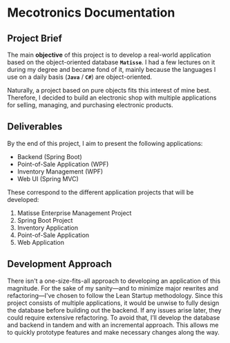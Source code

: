 # Mecotronics Documentation

## Project Brief

The main **objective** of this project is to develop a real-world application based on the object-oriented database **`Matisse`**. I had a few lectures on it during my degree and became fond of it, mainly because the languages I use on a daily basis (**`Java`** / **`C#`**) are object-oriented.

Naturally, a project based on pure objects fits this interest of mine best. Therefore, I decided to build an electronic shop with multiple applications for selling, managing, and purchasing electronic products.

## Deliverables

By the end of this project, I aim to present the following applications:

* Backend (Spring Boot)
* Point-of-Sale Application (WPF)
* Inventory Management (WPF)
* Web UI (Spring MVC)

These correspond to the different application projects that will be developed:

1. Matisse Enterprise Management Project
2. Spring Boot Project
3. Inventory Application
4. Point-of-Sale Application
5. Web Application


## Development Approach

There isn't a one-size-fits-all approach to developing an application of this magnitude. For the sake of my sanity—and to minimize major rewrites and refactoring—I've chosen to follow the Lean Startup methodology.
Since this project consists of multiple applications, it would be unwise to fully design the database before building out the backend. If any issues arise later, they could require extensive refactoring. To avoid that, I’ll develop the database and backend in tandem and with an incremental approach. This allows me to quickly prototype features and make necessary changes along the way.

